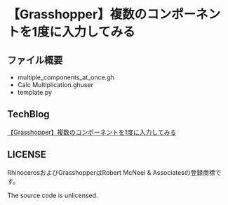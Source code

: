 # 【Grasshopper】複数のコンポーネントを1度に入力してみる

## ファイル概要

- multiple_components_at_once.gh
- Calc Multiplication.ghuser
- template.py

## TechBlog

[【Grasshopper】複数のコンポーネントを1度に入力してみる](https://amdlaboratory.com/amdblog/【grasshopper】複数のコンポーネントを1度に入力してみ/)

## LICENSE

RhinocerosおよびGrasshopperはRobert McNeel & Associatesの登録商標です。

The source code is unlicensed.
